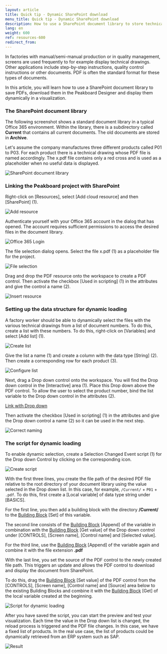 ```yaml
---
layout: article
title: Quick tip - Dynamic SharePoint download
menu_title: Quick tip - Dynamic SharePoint download
description: How to use a SharePoint document library to store technical drawings and download them dynamically to Peakboard
lang: en
weight: 600
ref: resources-600
redirect_from:
---
```


In factories with manual/semi-manual production or in quality management, screens are used frequently to for example display technical drawings. Other applications include step-by-step instructions, quality control instructions or other documents. PDF is often the standard format for these types of documents.

In this article, you will learn how to use a SharePoint document library to save PDFs, download them in the Peakboard Designer and display them dynamically in a visualization.

### The SharePoint document library

The following screenshot shows a standard document library in a typical Office 365 environment. Within the library, there is a subdirectory called **Current** that contains all current documents. The old documents are stored in **Archive**.

Let's assume the company manufactures three different products called P01 to P03. For each product there is a technical drawing whose PDF file is named accordingly. The x.pdf file contains only a red cross and is used as a placeholder when no useful data is displayed.

![SharePoint document library](/assets/images/resources/en_resources-sharepoint-01.png)

### Linking the Peakboard project with SharePoint

Right-click on [Resources], select [Add cloud resource] and then [SharePoint] (1).

![Add resource](/assets/images/resources/en_resources-sharepoint-02.png)

Authenticate yourself with your Office 365 account in the dialog that has opened. The account requires sufficient permissions to access the desired files in the document library.

![Office 365 Login](/assets/images/resources/en_resources-sharepoint-03.png)

The file selection dialog opens.
Select the file x.pdf (1) as a placeholder file for the project.

![File selection](/assets/images/resources/en_resources-sharepoint-04.png)

Drag and drop the PDF resource onto the workspace to create a PDF control.
Then activate the checkbox [Used in scripting] (1) in the attributes and give the control a name (2).

![Insert resource](/assets/images/resources/en_resources-sharepoint-05.png)

### Setting up the data structure for dynamic loading

A factory worker should be able to dynamically select the files with the various technical drawings from a list of document numbers. To do this, create a list with these numbers. To do this, right-click on [Variables] and select [Add list] (1).

![Create list](/assets/images/resources/en_resources-sharepoint-06.png)

Give the list a name (1) and create a column with the data type [String] (2). Then create a corresponding row for each product (3).

![Configure list](/assets/images/resources/en_resources-sharepoint-07.png)

Next, drag a Drop down control onto the workspace.
You will find the Drop down control in the [Interactive] area (1). Place this Drop down above the PDF control.
To allow the user to select the product number, bind the list variable to the Drop down control in the attributes (2).

[Link with Drop down](/assets/images/resources/en_resources-sharepoint-08.png)

Then activate the checkbox [Used in scripting] (1) in the attributes and give the Drop down control a name (2) so it can be used in the next step.

![Correct naming](/assets/images/resources/en_resources-sharepoint-09.png)

### The script for dynamic loading

To enable dynamic selection, create a Selection Changed Event script (1) for the Drop down Control by clicking on the corresponding icon.

![Create script](/assets/images/resources/en_resources-sharepoint-10.png)

With the first three lines, you create the file path of the desired PDF file relative to the root directory of your document library using the value selected in the Drop down list. In this case, for example, `/Current/` + `P01` + `.pdf`.
To do this, first create a [Local variable] of data type string under [BASICS].

For the first line, you then add a building block with the directory **/Current/** to the [Building Block](/scripting/en-building-blocks.html) [Set] of this variable.

The second line consists of the [Building Block](/scripting/en-building-blocks.html) [Append] of the variable in combination with the [Building Block](/scripting/en-building-blocks.html) [Get value] of the Drop down control under [CONTROLS], [Screen name], [Control name] and [Selected value].

For the third line, use the [Building Block](/scripting/en-building-blocks.html) [Append] of the variable again and combine it with the file extension **.pdf**

With the last line, you set the source of the PDF control to the newly created file path. This triggers an update and allows the PDF control to download and display the document from SharePoint.

To do this, drag the [Building Block](/scripting/en-building-blocks.html) [Set value] of the PDF control from the [CONTROLS], [Screen name], [Control name] and [Source] area below to the existing Building Blocks and combine it with the [Building Block](/scripting/en-building-blocks.html) [Get] of the local variable created at the beginning.

![Script for dynamic loading](/assets/images/resources/en_resources-sharepoint-11.png)

After you have saved the script, you can start the preview and test your visualization.
Each time the value in the Drop down list is changed, the reload process is triggered and the PDF file changes. In this case, we have a fixed list of products. In the real use case, the list of products could be dynamically retrieved from an ERP system such as SAP.

![Result](/assets/images/resources/en_resources-sharepoint-12.gif)
